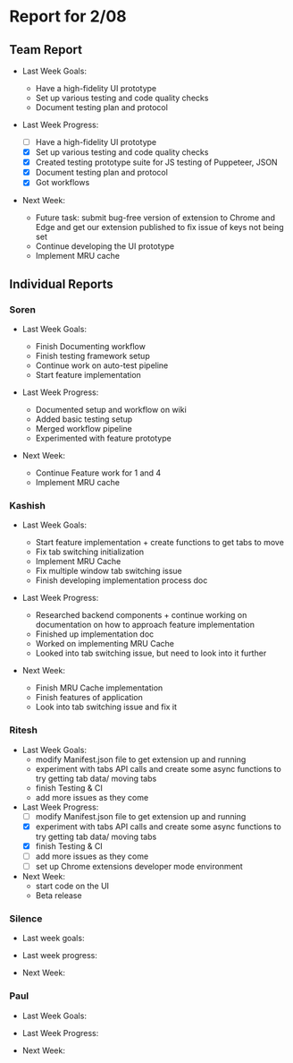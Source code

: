 # Report for 2/08

## Team Report

- Last Week Goals:
  - Have a high-fidelity UI prototype
  - Set up various testing and code quality checks
  - Document testing plan and protocol

- Last Week Progress:
  - [ ] Have a high-fidelity UI prototype
  - [X] Set up various testing and code quality checks
  - [X] Created testing prototype suite for JS testing of Puppeteer, JSON 
  - [X] Document testing plan and protocol
  - [X] Got workflows
- Next Week:
  - Future task: submit bug-free version of extension to Chrome and Edge and get our extension published to fix issue of keys not being set
  - Continue developing the UI prototype 
  - Implement MRU cache  
 
## Individual Reports

### Soren

- Last Week Goals:
  - Finish Documenting workflow
  - Finish testing framework setup
  - Continue work on auto-test pipeline
  - Start feature implementation

- Last Week Progress:
  - Documented setup and workflow on wiki
  - Added basic testing setup
  - Merged workflow pipeline
  - Experimented with feature prototype

- Next Week:
  - Continue Feature work for 1 and 4
  - Implement MRU cache

### Kashish
- Last Week Goals:
  - Start feature implementation + create functions to get tabs to move
  - Fix tab switching initialization
  - Implement MRU Cache
  - Fix multiple window tab switching issue
  - Finish developing implementation process doc

- Last Week Progress:
  - Researched backend components + continue working on documentation on how to approach feature implementation
  - Finished up implementation doc 
  - Worked on implementing MRU Cache 
  - Looked into tab switching issue, but need to look into it further

- Next Week:
  - Finish MRU Cache implementation
  - Finish features of application
  - Look into tab switching issue and fix it 

### Ritesh
- Last Week Goals:
  - modify Manifest.json file to get extension up and running
  - experiment with tabs API calls and create some async functions to try getting tab data/ moving tabs
  - finish Testing & CI
  - add more issues as they come
- Last Week Progress: 
  - [ ] modify Manifest.json file to get extension up and running
  - [X] experiment with tabs API calls and create some async functions to try getting tab data/ moving tabs
  - [X] finish Testing & CI
  - [ ] add more issues as they come
  - [ ] set up Chrome extensions developer mode environment
- Next Week:
  - start code on the UI
  - Beta release
  
### Silence
- Last week goals: 

- Last week progress:

- Next Week:

### Paul
- Last Week Goals:

- Last Week Progress:

- Next Week:
